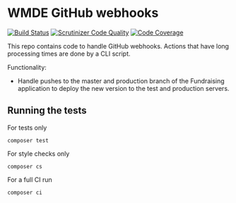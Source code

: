 # WMDE GitHub webhooks

[![Build Status](https://secure.travis-ci.org/wmde/github-webhooks.png?branch=master)](http://travis-ci.org/wmde/github-webhooks)
[![Scrutinizer Code Quality](https://scrutinizer-ci.com/g/wmde/github-webhooks/badges/quality-score.png?b=master)](https://scrutinizer-ci.com/g/wmde/github-webhooks/?branch=master)
[![Code Coverage](https://scrutinizer-ci.com/g/wmde/github-webhooks/badges/coverage.png?b=master)](https://scrutinizer-ci.com/g/wmde/github-webhooks/?branch=master)

This repo contains code to handle GitHub webhooks. Actions that have long processing times are done by a CLI script.

Functionality:

- Handle pushes to the master and production branch of the Fundraising application to deploy the new version to the test and production servers.

## Running the tests

For tests only

    composer test

For style checks only

	composer cs

For a full CI run

	composer ci